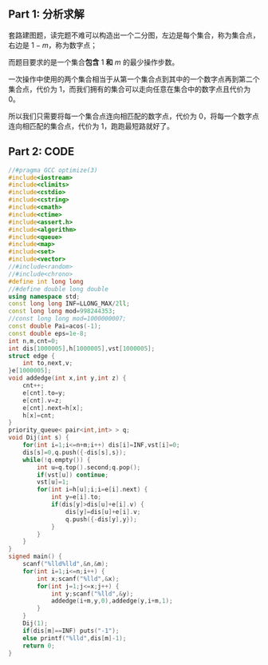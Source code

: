 ## Part 1: 分析求解 

套路建图题，读完题不难可以构造出一个二分图，左边是每个集合，称为集合点，右边是 $1-m$，称为数字点；

而题目要求的是一个集合**包含** $1$ **和** $m$ 的最少操作步数。

一次操作中使用的两个集合相当于从第一个集合点到其中的一个数字点再到第二个集合点，代价为 $1$，而我们拥有的集合可以走向任意在集合中的数字点且代价为 $0$。

所以我们只需要将每一个集合点连向相匹配的数字点，代价为 $0$，将每一个数字点连向相匹配的集合点，代价为 $1$，跑跑最短路就好了。

## Part 2: CODE

```cpp
//#pragma GCC optimize(3)
#include<iostream>
#include<climits>
#include<cstdio>
#include<cstring>
#include<cmath>
#include<ctime>
#include<assert.h>
#include<algorithm>
#include<queue>
#include<map>
#include<set>
#include<vector>
//#include<random>
//#include<chrono>
#define int long long
//#define double long double
using namespace std;
const long long INF=LLONG_MAX/2ll;
const long long mod=998244353;
//const long long mod=1000000007;
const double Pai=acos(-1);
const double eps=1e-8;
int n,m,cnt=0;
int dis[1000005],h[1000005],vst[1000005];
struct edge {
	int to,next,v;
}e[1000005];
void addedge(int x,int y,int z) {
	cnt++;
	e[cnt].to=y;
	e[cnt].v=z;
	e[cnt].next=h[x];
	h[x]=cnt;
}
priority_queue< pair<int,int> > q;
void Dij(int s) {
	for(int i=1;i<=n+m;i++) dis[i]=INF,vst[i]=0;
	dis[s]=0,q.push({-dis[s],s});
	while(!q.empty()) {
		int u=q.top().second;q.pop();
		if(vst[u]) continue;
		vst[u]=1;
		for(int i=h[u];i;i=e[i].next) {
			int y=e[i].to;
			if(dis[y]>dis[u]+e[i].v) {
				dis[y]=dis[u]+e[i].v;
				q.push({-dis[y],y});
			}
		}
	}
}
signed main() {
	scanf("%lld%lld",&n,&m);
	for(int i=1;i<=n;i++) {
		int x;scanf("%lld",&x);
		for(int j=1;j<=x;j++) {
			int y;scanf("%lld",&y);
			addedge(i+m,y,0),addedge(y,i+m,1);
		}
	}
	Dij(1);
	if(dis[m]==INF) puts("-1");
	else printf("%lld",dis[m]-1);
	return 0;
}
```
